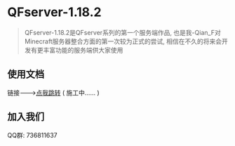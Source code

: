 # QFserver-1.18.2

> QFserver-1.18.2是QFserver系列的第一个服务端作品, 也是我-Qian_F对Minecraft服务器整合方面的第一次较为正式的尝试, 相信在不久的将来会开发有更丰富功能的服务端供大家使用

## 使用文档

链接--->[点我跳转](https://qfserver.qianf.fun/) ( 施工中...... ) 

## 加入我们

QQ群: 736811637
